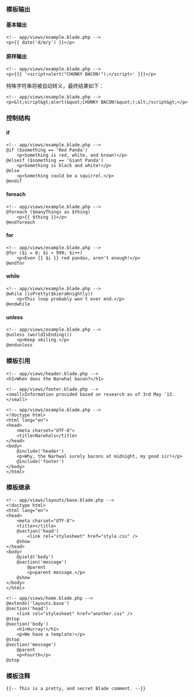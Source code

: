 ### 模板输出

#### 基本输出

    <!-- app/views/example.blade.php -->
    <p>{{ date('d/m/y') }}</p>

#### 原样输出

    <!-- app/views/example.blade.php -->
    <p>{{{ '<script>alert("CHUNKY BACON!");</script>' }}}</p>

特殊字符串将被自动转义，最终结果如下：

    <!-- app/views/example.blade.php -->
    <p>&lt;script&gt;alert(&quot;CHUNKY BACON!&quot;);&lt;/script&gt;</p>

### 控制结构

#### if

    <!-- app/views/example.blade.php -->
    @if ($something == 'Red Panda')
        <p>Something is red, white, and brown!</p>
    @elseif ($something == 'Giant Panda')
        <p>Something is black and white!</p>
    @else
        <p>Something could be a squirrel.</p>
    @endif

#### foreach

    <!-- app/views/example.blade.php -->
    @foreach ($manyThings as $thing)
        <p>{{ $thing }}</p>
    @endforeach

#### for

    <!-- app/views/example.blade.php -->
    @for ($i = 0; $i < 999; $i++)
        <p>Even {{ $i }} red pandas, aren't enough!</p>
    @endfor

#### while

    <!-- app/views/example.blade.php -->
    @while (isPretty($kieraKnightly))
        <p>This loop probably won't ever end.</p>
    @endwhile

#### unless

    <!-- app/views/example.blade.php -->
    @unless (worldIsEnding())
        <p>Keep smiling.</p>
    @endunless

### 模板引用

    <!-- app/views/header.blade.php -->
    <h1>When does the Narwhal bacon?</h1>

    <!-- app/views/footer.blade.php -->
    <small>Information provided based on research as of 3rd May '13.</small>

    <!-- app/views/example.blade.php -->
    <!doctype html>
    <html lang="en">
    <head>
        <meta charset="UTF-8">
        <title>Narwhals</title>
    </head>
    <body>
        @include('header')
        <p>Why, the Narhwal surely bacons at midnight, my good sir!</p>
        @include('footer')
    </body>
    </html>

### 模板继承

    <!-- app/views/layouts/base.blade.php -->
    <!doctype html>
    <html lang="en">
    <head>
        <meta charset="UTF-8">
        <title></title>
        @section('head')
            <link rel="stylesheet" href="style.css" />
        @show
    </head>
    <body>
        @yield('body')
        @section('message')
            @parent
            <p>parent message.</p>
        @show
    </body>
    </html>

    <!-- app/views/home.blade.php -->
    @extends('layouts.base')
    @section('head')
        <link rel="stylesheet" href="another.css" />
    @stop
    @section('body')
        <h1>Hurray!</h1>
        <p>We have a template!</p>
    @stop
    @section('message')
        @parent
        <p>Fourth</p>
    @stop

### 模板注释

    {{-- This is a pretty, and secret Blade comment. --}}
